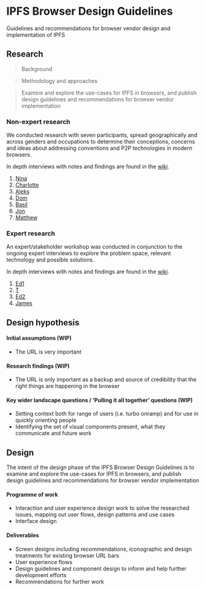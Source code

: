 
# IPFS Browser Design Guidelines
Guidelines and recommendations for browser vendor design and implementation of IPFS

## Research

> Background

> Methodology and approaches

> Examine and explore the use-cases for IPFS in browsers, and publish design guidelines and recommendations for browser vendor implementation

### Non-expert research

We conducted research with seven participants, spread geographically and across genders and occupations to determine their conceptions, concerns and ideas about addressing conventions and P2P technologies in modern browsers. 

In depth interviews with notes and findings are found in the [wiki][1].

1. [Nina][2]
2. [Charlotte][3]
3. [Aleks][4]
4. [Dom][5]
5. [Basil][6]
6. [Jon][7]
7. [Matthew][8]

### Expert research

An expert/stakeholder workshop was conducted in conjunction to the ongoing expert interviews to explore the problem space, relevant technology and possible solutions.

In depth interviews with notes and findings are found in the [wiki][9].

1. [Ed1][10]
2. [T][11]
3. [Ed2][12]
4. [James][13]

## Design hypothesis

#### Initial assumptions (WIP)

- The URL is very important

#### Research findings (WIP)

- The URL is only important as a backup and source of credibility that the right things are happening in the browser

#### Key wider landscape questions / ‘Pulling it all together’ questions (WIP)

- Setting context both for range of users (i.e. turbo onramp) and for use in quickly orienting people
- Identifying the set of visual components present, what they communicate and future work

## Design

The intent of the design phase of the IPFS Browser Design Guidelines is to examine and explore the use-cases for IPFS in browsers, and publish design guidelines and recommendations for browser vendor implementation

#### Programme of work

- Interaction and user experience design work to solve the researched issues, mapping out user flows, design patterns and use cases
- Interface design

#### Deliverables

- Screen designs including recommendations, iconographic and design treatments for existing browser URL bars
- User experience flows
- Design guidelines and component design to inform and help further development efforts
- Recommendations for further work

[1]:	https://github.com/ipfs/browser-design-guidelines/wiki
[2]:	https://github.com/ipfs/browser-design-guidelines/wiki/Interview-Nina
[3]:	https://github.com/ipfs/browser-design-guidelines/wiki/Interview-Charlotte
[4]:	https://github.com/ipfs/browser-design-guidelines/wiki/Interview-Aleks
[5]:	https://github.com/ipfs/browser-design-guidelines/wiki/Interview-Dom
[6]:	https://github.com/ipfs/browser-design-guidelines/wiki/Interview-Basil
[7]:	https://github.com/ipfs/browser-design-guidelines/wiki/Interview-Jon
[8]:	https://github.com/ipfs/browser-design-guidelines/wiki/Interview-Matthew
[9]:	https://github.com/ipfs/browser-design-guidelines/wiki
[10]:	https://github.com/ipfs/browser-design-guidelines/wiki/Interview-Ed1
[11]:	https://github.com/ipfs/browser-design-guidelines/wiki/Interview-T
[12]:	https://github.com/ipfs/browser-design-guidelines/wiki/Interview-Ed2
[13]:	https://github.com/ipfs/browser-design-guidelines/wiki/Interview-James
